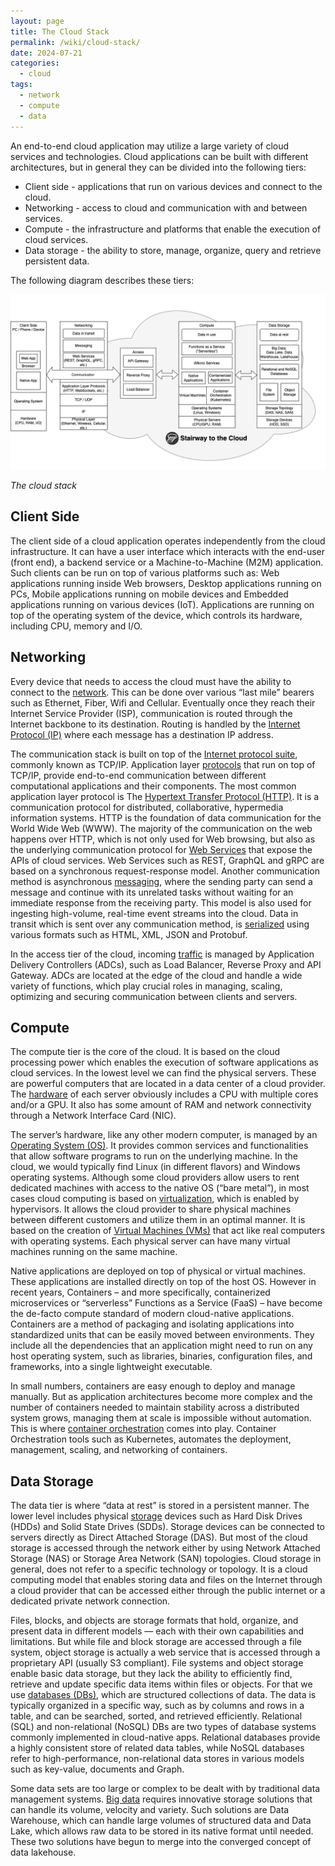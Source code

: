 ```yaml
---
layout: page
title: The Cloud Stack
permalink: /wiki/cloud-stack/
date: 2024-07-21
categories: 
  - cloud
tags:
  - network
  - compute
  - data
---
```

An end-to-end cloud application may utilize a large variety of cloud services and technologies. Cloud applications can be built with different architectures, but in general they can be divided into the following tiers:
- Client side - applications that run on various devices and connect to the cloud. 
- Networking - access to cloud and communication with and between services.   
- Compute - the infrastructure and platforms that enable the execution of cloud services. 
- Data storage - the ability to store, manage, organize, query and retrieve persistent data. 

The following diagram describes these tiers: 

![Cloud Stack](/assets/images/cloud-stack.png)

*The cloud stack*

## Client Side 
The client side of a cloud application operates independently from the cloud infrastructure. It can have a user interface which interacts with the end-user (front end), a backend service or a Machine-to-Machine (M2M) application. Such clients can be run on top of various platforms such as: Web applications running inside Web browsers, Desktop applications running on PCs, Mobile applications running on mobile devices and Embedded applications running on various devices (IoT). Applications are running on top of the operating system of the device, which controls its hardware, including CPU, memory and I/O. 

## Networking
Every device that needs to access the cloud must have the ability to connect to the [network](/wiki/network/). This can be done over various “last mile” bearers such as Ethernet, Fiber, Wifi and Cellular. Eventually once they reach their Internet Service Provider (ISP), communication is routed through the Internet backbone to its destination. Routing is handled by the [Internet Protocol (IP)](/wiki/network#internet-protocol) where each message has a destination IP address.  

The communication stack is built on top of the [Internet protocol suite](/wiki/network#internet-protocol-suite), commonly known as TCP/IP. Application layer [protocols](/wiki/protocols/) that run on top of TCP/IP, provide end-to-end communication between different computational applications and their components. The most common application layer protocol is The [Hypertext Transfer Protocol (HTTP)](/wiki/protocols#http). It is a communication protocol for distributed, collaborative, hypermedia information systems. HTTP is the foundation of data communication for the World Wide Web (WWW). The majority of the communication on the web happens over HTTP, which is not only used for Web browsing, but also as the underlying communication protocol for [Web Services](/wiki/web-services/) that expose the APIs of cloud services. Web Services such as REST, GraphQL and gRPC are based on a synchronous request-response model. Another communication method is asynchronous [messaging](/wiki/messaging/), where the sending party can send a message and continue with its unrelated tasks without waiting for an immediate response from the receiving party. This model is also used for ingesting high-volume, real-time event streams into the cloud. Data in transit which is sent over any communication method, is [serialized](/wiki/serialization) using various formats such as HTML, XML, JSON and Protobuf.

 In the access tier of the cloud, incoming [traffic](/wiki/traffic/) is managed by Application Delivery Controllers (ADCs), such as Load Balancer, Reverse Proxy and API Gateway. ADCs are located at the edge of the cloud and handle a wide variety of functions, which play crucial roles in managing, scaling, optimizing and securing communication between clients and servers.

## Compute
The compute tier is the core of the cloud. It is based on the cloud processing power which enables the execution of software applications as cloud services. In the lowest level we can find the physical servers. These are powerful computers that are located in a data center of a cloud provider. The [hardware](/wiki/hardware/) of each server obviously includes a CPU with multiple cores and/or a GPU. It also has some amount of RAM and network connectivity through a Network Interface Card (NIC). 

The server’s hardware, like any other modern computer, is managed by an [Operating System (OS)](/wiki/os/). It provides common services and functionalities that allow software programs to run on the underlying machine. In the cloud, we would typically find Linux (in different flavors) and Windows operating systems. Although some cloud providers allow users to rent dedicated machines with access to the native OS (“bare metal”), in most cases cloud computing is based on [virtualization](/wiki/virtualization/), which is enabled by hypervisors. It allows the cloud provider to share physical machines between different customers and utilize them in an optimal manner. It is based on the creation of [Virtual Machines (VMs)](/wiki/virtualization#virtual-machines) that act like real computers with operating systems. Each physical server can have many virtual machines running on the same machine.

Native applications are deployed on top of physical or virtual machines. These applications are installed directly on top of the host OS. However in recent years, Containers – and more specifically, containerized microservices or “serverless” Functions as a Service (FaaS) – have become the de-facto compute standard of modern cloud-native applications. Containers are a method of packaging and isolating applications into standardized units that can be easily moved between environments. They include all the dependencies that an application might need to run on any host operating system, such as libraries, binaries, configuration files, and frameworks, into a single lightweight executable. 

In small numbers, containers are easy enough to deploy and manage manually. But as application architectures become more complex and the number of containers needed to maintain stability across a distributed system grows, managing them at scale is impossible without automation. This is where [container orchestration](/wiki/orchestration/) comes into play. Container Orchestration tools such as Kubernetes, automates the deployment, management, scaling, and networking of containers.

## Data Storage
The data tier is where “data at rest” is stored in a persistent manner. The lower level includes physical [storage](/wiki/storage/) devices such as Hard Disk Drives (HDDs) and Solid State Drives (SDDs). Storage devices can be connected to servers directly as Direct Attached Storage (DAS). But most of the cloud storage is accessed through the network either by using Network Attached Storage (NAS) or Storage Area Network (SAN) topologies. Cloud storage in general, does not refer to a specific technology or topology. It is a cloud computing model that enables storing data and files on the Internet through a cloud provider that can be accessed either through the public internet or a dedicated private network connection. 

Files, blocks, and objects are storage formats that hold, organize, and present data in different models — each with their own capabilities and limitations. But while file and block storage are accessed through a file system, object storage is actually a web service that is accessed through a proprietary API (usually S3 compliant). File systems and object storage enable basic data storage, but they lack the ability to efficiently find, retrieve and update specific data items within files or objects. For that we use [databases (DBs)](/wiki/databases/), which are structured collections of data. The data is typically organized in a specific way, such as by columns and rows in a table, and can be searched, sorted, and retrieved efficiently. Relational (SQL) and non-relational (NoSQL) DBs are two types of database systems commonly implemented in cloud-native apps. Relational databases provide a highly consistent store of related data tables, while NoSQL databases refer to high-performance, non-relational data stores in various models such as key-value, documents and Graph.

Some data sets are too large or complex to be dealt with by traditional data management systems. [Big data](/wiki/bigdata/) requires innovative storage solutions that can handle its volume, velocity and variety. Such solutions are Data Warehouse, which can handle large volumes of structured data and Data Lake, which allows raw data to be stored in its native format until needed. These two solutions have begun to merge into the converged concept of data lakehouse. 





